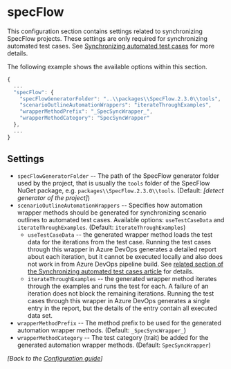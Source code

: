 # specFlow

This configuration section contains settings related to synchronizing SpecFlow projects. These settings are only required for synchronizing automated test cases. See [Synchronizing automated test cases](../important-concepts/synchronizing-automated-test-cases.md) for more details.

The following example shows the available options within this section.

```javascript
{
  ...
  "specFlow": {
    "specFlowGeneratorFolder": "..\\packages\\SpecFlow.2.3.0\\tools",
    "scenarioOutlineAutomationWrappers": "iterateThroughExamples",
    "wrapperMethodPrefix": "_SpecSyncWrapper_",
    "wrapperMethodCategory": "SpecSyncWrapper"
  },
  ...
}
```

## Settings

* `specFlowGeneratorFolder` -- The path of the SpecFlow generator folder used by the project, that is usually the `tools` folder of the SpecFlow NuGet package, e.g. `packages\\SpecFlow.2.3.0\\tools`. \(Default: _\[detect generator of the project\]_\)
* `scenarioOutlineAutomationWrappers` -- Specifies how automation wrapper methods should be generated for synchronizing scenario outlines to automated test cases. Available options: `useTestCaseData` and `iterateThroughExamples`. \(Default: `iterateThroughExamples`\)
  * `useTestCaseData` -- the generated wrapper method loads the test data for the iterations from the test case. Running the test cases through this wrapper in Azure DevOps generates a detailed report about each iteration, but it cannot be executed locally and also does not work in from Azure DevOps pipeline build. See [related section of the Synchronizing automated test cases article](../important-concepts/synchronizing-automated-test-cases.md#use-testcase-data-for-scenario-outline-examples-for-legacy-mstest-v1-projects) for details.
  * `iterateThroughExamples` -- the generated wrapper method iterates through the examples and runs the test for each. A failure of an iteration does not block the remaining iterations. Running the test cases through this wrapper in Azure DevOps generates a single entry in the report, but the details of the entry contain all executed data set.
* `wrapperMethodPrefix` -- The method prefix to be used for the generated automation wrapper methods. \(Default: `_SpecSyncWrapper_`\)
* `wrapperMethodCategory` -- The test category \(trait\) be added for the generated automation wrapper methods. \(Default: `SpecSyncWrapper`\)

_\[Back to the_ [_Configuration guide_](./)_\]_

